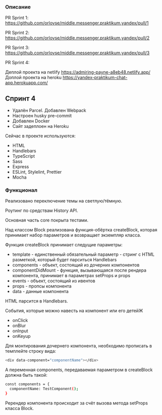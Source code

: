 ### Описание

PR Sprint 1: https://github.com/orlovse/middle.messenger.praktikum.yandex/pull/1

PR Sprint 2: https://github.com/orlovse/middle.messenger.praktikum.yandex/pull/2

PR Sprint 3: https://github.com/orlovse/middle.messenger.praktikum.yandex/pull/3

PR Sprint 4:

Деплой проекта на netlify https://admiring-payne-a8eb48.netlify.app/
Доплой проекта на heroku https://yandex-praktikum-chat-app.herokuapp.com/

## Спринт 4

- Удалён Parcel. Добавлен Webpack
- Настроен husky pre-commit
- Добавлен Docker
- Сайт задеплоен на Heroku

Сейчас в проекте используются:

- HTML
- Handlebars
- TypeScript
- Sass
- Express
- ESLint, Stylelint, Prettier
- Mocha

### Функционал

Реализовано переключение темы на светлую/тёмную.

Роутинг по средствам History API.

Основная часть core покрыта тестами.

Над классом Block реализована функция-обёртка createBlock, которая принимает набор параметров и возвращает экземпляр класса.

Функция createBlock принимает следущие параметры:

- template - единственный обязательный параметр - стринг с HTML разметкой, который будет парситься Handlebars
- components - объект, состоящий из дочерних компонентов
- componentDidMount - функция, вызывающаяся после рендера компонента, принимает в параметрах setProps и props
- events - объект, состоящий из ивентов
- props - пропсы компонента
- data - данные компонента

HTML парсится в Handlebars.

События, которые можно навесть на компонент или его детейЖ

- onClick
- onBlur
- onInput
- onKeyup

Для монтирования дочернего компонента, необходимо прописать в темплейте строку вида:

```bash
<div data-component="componentName"></div>
```

А переменная components, передаваемая параметром в createBlock должна быть такой:

```bash
const components = {
  componentName: TestComponent();
}
```

Ререндер компонента происходит за счёт вызова метода setProps класса Block.
